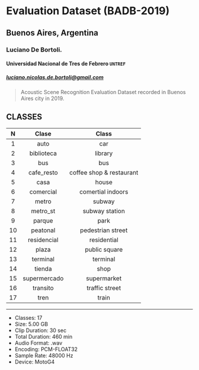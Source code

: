 # Evaluation Dataset (BADB-2019)
## Buenos Aires, Argentina 
### Luciano De Bortoli.
#### Universidad Nacional de Tres de Febrero `UNTREF`
##### luciano.nicolas.de.bortoli@gmail.com


> Acoustic Scene Recognition Evaluation Dataset recorded in Buenos Aires city in 2019.

## CLASSES
N | Clase | Class
| :---: |:---:| :---: |
1 | auto | car
2 | biblioteca | library
3 | bus  | bus
4 | cafe_resto  | coffee shop & restaurant
5 | casa  | house
6 | comercial  | comertial indoors
7 | metro  | subway
8 | metro_st  | subway station
9 | parque  | park
10 | peatonal  | pedestrian street
11 | residencial  |  residential
12 | plaza  | public square
13 | terminal  | terminal
14 | tienda  | shop
15 | supermercado  |  supermarket
16 | transito | traffic street
17 | tren | train

* * *

* Classes:          17
* Size:             5.00 GB
* Clip Duration:    30 sec
* Total Duration:   460 min
* Audio Format:     .wav
* Encoding:         PCM-FLOAT32
* Sample Rate:      48000 Hz
* Device:           MotoG4

